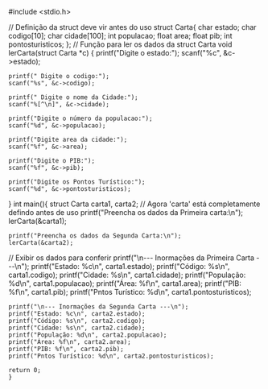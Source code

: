 #include <stdio.h>

// Definição da struct deve vir antes do uso 
struct Carta{
    char estado; 
    char codigo[10];
    char cidade[100];
    int populacao;
    float area;
    float pib;
    int pontosturisticos;
};
// Função para ler os dados da struct Carta
void lerCarta(struct Carta *c)
{
    printf("Digite o estado:");
    scanf("%c", &c->estado); 

    printf(" Digite o codigo:");
    scanf("%s", &c->codigo);

    printf(" Digite o nome da Cidade:");
    scanf("%[^\n]", &c->cidade);

    printf("Digite o número da populacao:");
    scanf("%d", &c->populacao);

    printf("Digite area da cidade:");
    scanf("%f", &c->area);

    printf("Digite o PIB:");
    scanf("%f", &c->pib);

    printf("Digite os Pontos Turístico:");
    scanf("%d", &c->pontosturisticos);
}
int main(){
    struct Carta carta1, carta2; // Agora 'carta' está completamente defindo antes de uso
    printf("Preencha os dados da Primeira carta:\n");
    lerCarta(&carta1);

    printf("Preencha os dados da Segunda Carta:\n");
    lerCarta(&carta2);

// Exibir os dados para conferir
    printf("\n--- Inormações da Primeira Carta ---\n");
    printf("Estado: %c\n", carta1.estado);
    printf("Código: %s\n", carta1.codigo);
    printf("Cidade: %s\n", carta1.cidade);
    printf("População: %d\n", carta1.populacao);
    printf("Área: %f\n", carta1.area);
    printf("PIB: %f\n", carta1.pib);
    printf("Pntos Turístico: %d\n", carta1.pontosturisticos);

    printf("\n--- Inormações da Segunda Carta ---\n");
    printf("Estado: %c\n", carta2.estado);
    printf("Código: %s\n", carta2.codigo);
    printf("Cidade: %s\n", carta2.cidade);
    printf("População: %d\n", carta2.populacao);
    printf("Área: %f\n", carta2.area);
    printf("PIB: %f\n", carta2.pib);
    printf("Pntos Turístico: %d\n", carta2.pontosturisticos);

    return 0;
    }
